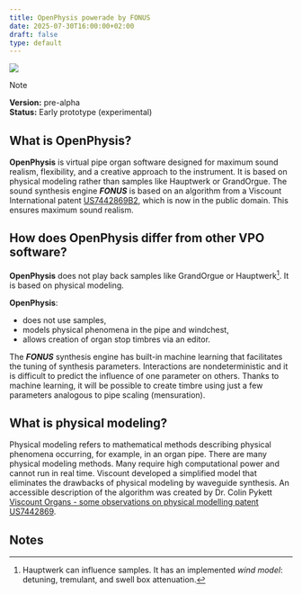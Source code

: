 ```yaml
---
title: OpenPhysis powerade by FONUS
date: 2025-07-30T16:00:00+02:00
draft: false
type: default
---
```


![](/images/openphysis-logo.webp)

> [!Note]
> **Version:** pre-alpha  
> **Status:** Early prototype (experimental)

## What is OpenPhysis?

**OpenPhysis** is virtual pipe organ software designed for maximum sound realism, flexibility, and a creative approach to the instrument. It is based on physical modeling rather than samples like Hauptwerk or GrandOrgue. The sound synthesis engine _**FONUS**_ is based on an algorithm from a Viscount International patent [US7442869B2](https://patents.google.com/patent/US7442869B2/en), which is now in the public domain. This ensures maximum sound realism.

## How does OpenPhysis differ from other VPO software?

**OpenPhysis** does not play back samples like GrandOrgue or Hauptwerk[^1]. It is based on physical modeling.

**OpenPhysis**:

- does not use samples,
- models physical phenomena in the pipe and windchest,
- allows creation of organ stop timbres via an editor.

The _**FONUS**_ synthesis engine has built-in machine learning that facilitates the tuning of synthesis parameters. Interactions are nondeterministic and it is difficult to predict the influence of one parameter on others. Thanks to machine learning, it will be possible to create timbre using just a few parameters analogous to pipe scaling (mensuration).

## What is physical modeling?

Physical modeling refers to mathematical methods describing physical phenomena occurring, for example, in an organ pipe. There are many physical modeling methods. Many require high computational power and cannot run in real time. Viscount developed a simplified model that eliminates the drawbacks of physical modeling by waveguide synthesis. An accessible description of the algorithm was created by Dr. Colin Pykett [Viscount Organs - some observations on physical modelling patent US7442869](https://www.colinpykett.org.uk/physical-modelling-viscount-organ-patent.htm).

## Notes

[^1]: Hauptwerk can influence samples. It has an implemented _wind model_: detuning, tremulant, and swell box attenuation.
